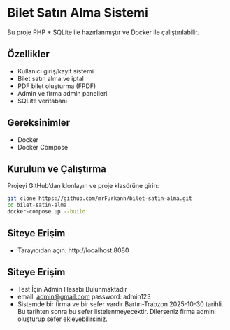 # Bilet Satın Alma Sistemi

Bu proje PHP + SQLite ile hazırlanmıştır ve Docker ile çalıştırılabilir.  

## Özellikler
- Kullanıcı giriş/kayıt sistemi
- Bilet satın alma ve iptal
- PDF bilet oluşturma (FPDF)
- Admin ve firma admin panelleri
- SQLite veritabanı

## Gereksinimler
- Docker
- Docker Compose

## Kurulum ve Çalıştırma
Projeyi GitHub’dan klonlayın ve proje klasörüne girin:

```bash
git clone https://github.com/mrFurkann/bilet-satin-alma.git
cd bilet-satin-alma
docker-compose up --build 
```

## Siteye Erişim
- Tarayıcıdan açın: http://localhost:8080

## Siteye Erişim
- Test İçin Admin Hesabı Bulunmaktadır
- email: admin@gmail.com  password: admin123
- Sistemde bir firma ve bir sefer vardır Bartın-Trabzon 2025-10-30 tarihli. Bu tarihten sonra bu sefer listelenmeyecektir. Dilerseniz firma admini oluşturup sefer ekleyebilirsiniz.

